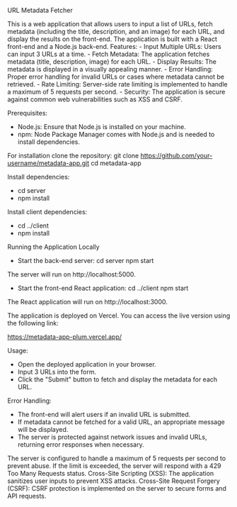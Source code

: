 URL Metadata Fetcher

This is a web application that allows users to input a list of URLs, fetch metadata (including the title, description, and an image) for each URL, and display the results on the front-end. The application is built with a React front-end and a Node.js back-end.
Features:
    - Input Multiple URLs: Users can input 3 URLs at a time.
    - Fetch Metadata: The application fetches metadata (title, description, image) for each URL.
    - Display Results: The metadata is displayed in a visually appealing manner.
    - Error Handling: Proper error handling for invalid URLs or cases where metadata cannot be retrieved.
    - Rate Limiting: Server-side rate limiting is implemented to handle a maximum of 5 requests per second.
    - Security: The application is secure against common web vulnerabilities such as XSS and CSRF.

Prerequisites:
- Node.js: Ensure that Node.js is installed on your machine.
- npm: Node Package Manager comes with Node.js and is needed to install dependencies.

For installation clone the repository:
git clone https://github.com/your-username/metadata-app.git
cd metadata-app

Install dependencies:  
- cd server
- npm install

Install client dependencies:
- cd ../client
- npm install

Running the Application Locally
 - Start the back-end server:
cd server
npm start

The server will run on http://localhost:5000.

- Start the front-end React application:
cd ../client
npm start

The React application will run on http://localhost:3000.

The application is deployed on Vercel. You can access the live version using the following link:

https://metadata-app-plum.vercel.app/

Usage:

 - Open the deployed application in your browser.
 - Input 3 URLs into the form.
 - Click the "Submit" button to fetch and display the metadata for each URL.

Error Handling:
- The front-end will alert users if an invalid URL is submitted.
- If metadata cannot be fetched for a valid URL, an appropriate message will be displayed.
- The server is protected against network issues and invalid URLs, returning error responses when necessary.

The server is configured to handle a maximum of 5 requests per second to prevent abuse. If the limit is exceeded, the server will respond with a 429 Too Many Requests status.
Cross-Site Scripting (XSS): The application sanitizes user inputs to prevent XSS attacks. Cross-Site Request Forgery (CSRF): CSRF protection is implemented on the server to secure forms and API requests.
